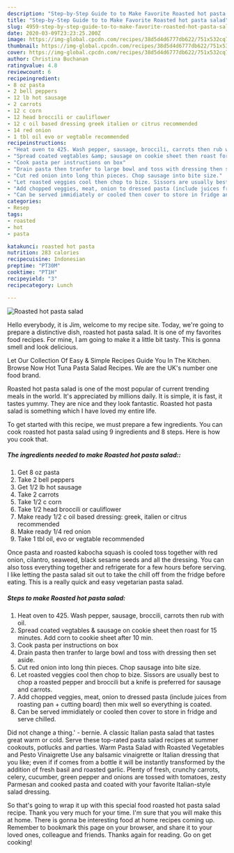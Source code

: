 ```yaml
---
description: "Step-by-Step Guide to to Make Favorite Roasted hot pasta salad"
title: "Step-by-Step Guide to to Make Favorite Roasted hot pasta salad"
slug: 4959-step-by-step-guide-to-to-make-favorite-roasted-hot-pasta-salad
date: 2020-03-09T23:23:25.200Z
image: https://img-global.cpcdn.com/recipes/38d5d4d6777db622/751x532cq70/roasted-hot-pasta-salad-recipe-main-photo.jpg
thumbnail: https://img-global.cpcdn.com/recipes/38d5d4d6777db622/751x532cq70/roasted-hot-pasta-salad-recipe-main-photo.jpg
cover: https://img-global.cpcdn.com/recipes/38d5d4d6777db622/751x532cq70/roasted-hot-pasta-salad-recipe-main-photo.jpg
author: Christina Buchanan
ratingvalue: 4.8
reviewcount: 6
recipeingredient:
- 8 oz pasta
- 2 bell peppers
- 12 lb hot sausage
- 2 carrots
- 12 c corn
- 12 head broccili or cauliflower
- 12 c oil based dressing greek italien or citrus recommended
- 14 red onion
- 1 tbl oil evo or vegtable recommended
recipeinstructions:
- "Heat oven to 425. Wash pepper, sausage, broccili, carrots then rub with oil."
- "Spread coated vegtables &amp; sausage on cookie sheet then roast for 15 minutes. Add corn to cookie sheet after 10 min."
- "Cook pasta per instructions on box"
- "Drain pasta then tranfer to large bowl and toss with dressing then set aside."
- "Cut red onion into long thin pieces. Chop sausage into bite size."
- "Let roasted veggies cool then chop to bize. Sissors are usually best to chop a roasted pepper and broccili but a knife is preferred for sausage and carrots."
- "Add chopped veggies, meat, onion to dressed pasta (include juices from roasting pan + cutting board) then mix well so everything is coated."
- "Can be served immidiately or cooled then cover to store in fridge and serve chilled."
categories:
- Resep
tags:
- roasted
- hot
- pasta

katakunci: roasted hot pasta
nutrition: 283 calories
recipecuisine: Indonesian
preptime: "PT30M"
cooktime: "PT1H"
recipeyield: "3"
recipecategory: Lunch

---
```



![Roasted hot pasta salad](https://img-global.cpcdn.com/recipes/38d5d4d6777db622/751x532cq70/roasted-hot-pasta-salad-recipe-main-photo.jpg)

Hello everybody, it is Jim, welcome to my recipe site. Today, we're going to prepare a distinctive dish, roasted hot pasta salad. It is one of my favorites food recipes. For mine, I am going to make it a little bit tasty. This is gonna smell and look delicious.

Let Our Collection Of Easy &amp; Simple Recipes Guide You In The Kitchen. Browse Now Hot Tuna Pasta Salad Recipes. We are the UK&#39;s number one food brand.

Roasted hot pasta salad is one of the most popular of current trending meals in the world. It's appreciated by millions daily. It is simple, it is fast, it tastes yummy. They are nice and they look fantastic. Roasted hot pasta salad is something which I have loved my entire life.


To get started with this recipe, we must prepare a few ingredients. You can cook roasted hot pasta salad using 9 ingredients and 8 steps. Here is how you cook that.

##### The ingredients needed to make Roasted hot pasta salad::

1. Get 8 oz pasta
1. Take 2 bell peppers
1. Get 1/2 lb hot sausage
1. Take 2 carrots
1. Take 1/2 c corn
1. Take 1/2 head broccili or cauliflower
1. Make ready 1/2 c oil based dressing: greek, italien or citrus recommended
1. Make ready 1/4 red onion
1. Take 1 tbl oil, evo or vegtable recommended


Once pasta and roasted kabocha squash is cooled toss together with red onion, cilantro, seaweed, black sesame seeds and all the dressing. You can also toss everything together and refrigerate for a few hours before serving. I like letting the pasta salad sit out to take the chill off from the fridge before eating. This is a really quick and easy vegetarian pasta salad. 

##### Steps to make Roasted hot pasta salad:

1. Heat oven to 425. Wash pepper, sausage, broccili, carrots then rub with oil.
1. Spread coated vegtables &amp; sausage on cookie sheet then roast for 15 minutes. Add corn to cookie sheet after 10 min.
1. Cook pasta per instructions on box
1. Drain pasta then tranfer to large bowl and toss with dressing then set aside.
1. Cut red onion into long thin pieces. Chop sausage into bite size.
1. Let roasted veggies cool then chop to bize. Sissors are usually best to chop a roasted pepper and broccili but a knife is preferred for sausage and carrots.
1. Add chopped veggies, meat, onion to dressed pasta (include juices from roasting pan + cutting board) then mix well so everything is coated.
1. Can be served immidiately or cooled then cover to store in fridge and serve chilled.


Did not change a thing.&#39; - bernie. A classic Italian pasta salad that tastes great warm or cold. Serve these top-rated pasta salad recipes at summer cookouts, potlucks and parties. Warm Pasta Salad with Roasted Vegetables and Pesto Vinaigrette Use any balsamic vinaigrette or Italian dressing that you like; even if if comes from a bottle it will be instantly transformed by the addition of fresh basil and roasted garlic. Plenty of fresh, crunchy carrots, celery, cucumber, green pepper and onions are tossed with tomatoes, zesty Parmesan and cooked pasta and coated with your favorite Italian-style salad dressing. 

So that's going to wrap it up with this special food roasted hot pasta salad recipe. Thank you very much for your time. I'm sure that you will make this at home. There is gonna be interesting food at home recipes coming up. Remember to bookmark this page on your browser, and share it to your loved ones, colleague and friends. Thanks again for reading. Go on get cooking!
